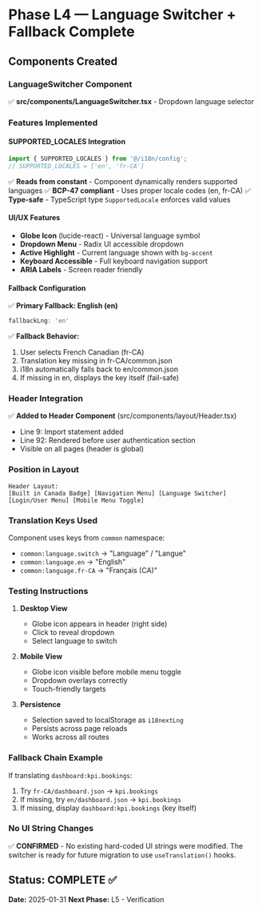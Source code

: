 # Phase L4 — Language Switcher + Fallback Complete

## Components Created

### LanguageSwitcher Component
✅ **src/components/LanguageSwitcher.tsx** - Dropdown language selector

### Features Implemented

#### SUPPORTED_LOCALES Integration
```typescript
import { SUPPORTED_LOCALES } from '@/i18n/config';
// SUPPORTED_LOCALES = ['en', 'fr-CA']
```

✅ **Reads from constant** - Component dynamically renders supported languages
✅ **BCP-47 compliant** - Uses proper locale codes (en, fr-CA)
✅ **Type-safe** - TypeScript type `SupportedLocale` enforces valid values

#### UI/UX Features

- **Globe Icon** (lucide-react) - Universal language symbol
- **Dropdown Menu** - Radix UI accessible dropdown
- **Active Highlight** - Current language shown with `bg-accent`
- **Keyboard Accessible** - Full keyboard navigation support
- **ARIA Labels** - Screen reader friendly

#### Fallback Configuration

✅ **Primary Fallback: English (en)**
```typescript
fallbackLng: 'en'
```

✅ **Fallback Behavior:**
1. User selects French Canadian (fr-CA)
2. Translation key missing in fr-CA/common.json
3. i18n automatically falls back to en/common.json
4. If missing in en, displays the key itself (fail-safe)

### Header Integration

✅ **Added to Header Component** (src/components/layout/Header.tsx)
- Line 9: Import statement added
- Line 92: Rendered before user authentication section
- Visible on all pages (header is global)

### Position in Layout

```
Header Layout:
[Built in Canada Badge] [Navigation Menu] [Language Switcher] [Login/User Menu] [Mobile Menu Toggle]
```

### Translation Keys Used

Component uses keys from `common` namespace:
- `common:language.switch` → "Language" / "Langue"
- `common:language.en` → "English"
- `common:language.fr-CA` → "Français (CA)"

### Testing Instructions

1. **Desktop View**
   - Globe icon appears in header (right side)
   - Click to reveal dropdown
   - Select language to switch

2. **Mobile View**
   - Globe icon visible before mobile menu toggle
   - Dropdown overlays correctly
   - Touch-friendly targets

3. **Persistence**
   - Selection saved to localStorage as `i18nextLng`
   - Persists across page reloads
   - Works across all routes

### Fallback Chain Example

If translating `dashboard:kpi.bookings`:
1. Try `fr-CA/dashboard.json` → `kpi.bookings`
2. If missing, try `en/dashboard.json` → `kpi.bookings`
3. If missing, display `dashboard:kpi.bookings` (key itself)

### No UI String Changes

✅ **CONFIRMED** - No existing hard-coded UI strings were modified. The switcher is ready for future migration to use `useTranslation()` hooks.

## Status: COMPLETE ✅
**Date:** 2025-01-31
**Next Phase:** L5 - Verification
